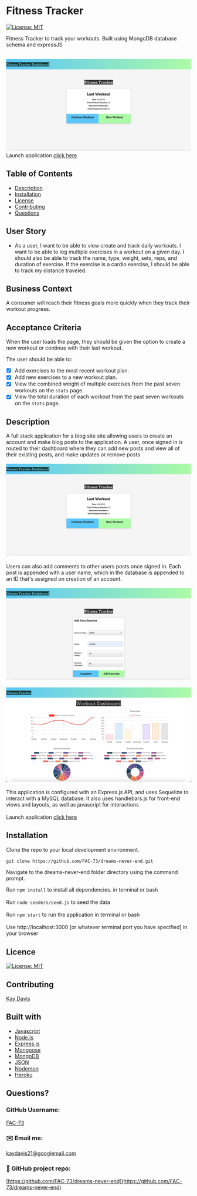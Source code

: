 # Fitness Tracker
[![License: MIT](https://img.shields.io/badge/License-MIT-yellow.svg)](https://opensource.org/licenses/MIT)

Fitness Tracker to track your workouts. Built using MongoDB database schema and expressJS
<br /><br />

![Fitness tracker site](https://github.com/FAC-73/dreams-never-end/blob/main/assets/landing-page.png?raw=true)
Launch application [click here](https://boiling-crag-43918.herokuapp.com/?id=60820e67e2042500159b95e7)
<br />

## Table of Contents
- [Description](#description)
- [Installation](#installation)
- [License](#license)
- [Contributing](#contributing)
- [Questions](#questions)

## User Story

* As a user, I want to be able to view create and track daily workouts. I want to be able to log multiple exercises in a workout on a given day. I should also be able to track the name, type, weight, sets, reps, and duration of exercise. If the exercise is a cardio exercise, I should be able to track my distance traveled.

## Business Context

A consumer will reach their fitness goals more quickly when they track their workout progress.

## Acceptance Criteria

When the user loads the page, they should be given the option to create a new workout or continue with their last workout.

The user should be able to:

- [x] Add exercises to the most recent workout plan.
- [x] Add new exercises to a new workout plan.
- [x] View the combined weight of multiple exercises from the past seven workouts on the `stats` page.
- [x] View the total duration of each workout from the past seven workouts on the `stats` page.

## Description
A full stack application for a blog site site allowing users to create an account and make blog posts to the application. 
A user, once signed in is routed to their dashboard where they can add new posts and view all of their existing posts, and make updates or remove posts
<br><br>
![login page](https://github.com/FAC-73/dreams-never-end/blob/main/assets/landing-page.png?raw=true)
<br><br>
Users can also add comments to other users posts once signed in. Each post is appended with a user name, which in the database is appended to an ID that's assigned on creation of an account.
<br><br>
![Dashboard](https://github.com/FAC-73/dreams-never-end/blob/main/assets/add-exercise.png?raw=true)
<br><br>
![home page](https://github.com/FAC-73/dreams-never-end/blob/main/assets/stats.png?raw=true)
<br><br>
This application is configured with an Express.js API, and uses Sequelize to interact with a MySQL database.
It also uses handlebars.js for front-end views and layouts, as well as javascript for interactions
<br><br>
Launch application [click here](https://boiling-crag-43918.herokuapp.com/?id=60820e67e2042500159b95e7)


## Installation
Clone the repo to your local development environment.

```md
git clone https://github.com/FAC-73/dreams-never-end.git
```
Navigate to the dreams-never-end folder directory using the command prompt.

Run `npm install` to install all dependencies. in terminal or bash
<br><br>
Run `node seeders/seed.js` to seed the data
<br><br>
Run `npm start` to run the application in terminal or bash
<br><br>
Use http://localhost:3000 [or whatever terminal port you have specified] in your browser


## Licence
[![License: MIT](https://img.shields.io/badge/License-MIT-yellow.svg)](https://opensource.org/licenses/MIT)
<br />

## Contributing
[Kay Davis](https://github.com/FAC-73)
<br />

## Built with
- [Javascript](https://www.w3schools.com/jsref/default.asp)
- [Node.js](https://nodejs.org/en/)
- [Express.js](https://expressjs.com/)
- [Mongoose](https://mongoosejs.com/)
- [MongoDB](https://www.mongodb.com/)
- [JSON](https://www.json.org/json-en.html)
- [Nodemon](https://www.npmjs.com/package/nodemon)
- [Heroku](https://heroku.com/)


## Questions?

### GitHub Username:
[FAC-73](https://github.com/FAC-73)

###  ✉️ Email me:
[kaydavis21@googlemail.com](mailto:kaydavis21@googlemail.com)

### 📁 GitHub project repo:
[https://github.com/FAC-73/dreams-never-end](https://github.com/FAC-73/dreams-never-end)


